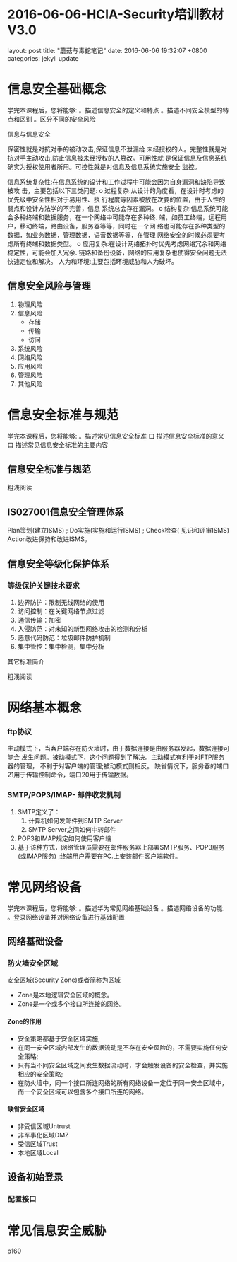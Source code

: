 # 2016-06-06-HCIA-Security培训教材V3.0

layout: post
title:  "蘑菇与毒蛇笔记"
date:   2016-06-06 19:32:07 +0800
categories: jekyll update

# 信息安全基础概念

学完本课程后，您将能够:
。描述信息安全的定义和特点
。描述不同安全模型的特点和区别
。区分不同的安全风险

信息与信息安全

保密性就是对抗对手的被动攻击,保证信息不泄漏给
未经授权的人。完整性就是对抗对手主动攻击,防止信息被未经授权的人篡改。可用性就
是保证信息及信息系统确实为授权使用者所用。可控性就是对信息及信息系统实施安全
监控。

信息系统复杂性:在信息系统的设计和工作过程中可能会因为自身漏洞和缺陷导致被攻
击，主要包括以下三类问题:
o
过程复杂:从设计的角度看，在设计时考虑的优先级中安全性相对于易用性、执
行程度等因素被放在次要的位置，由于人性的弱点和设计方法学的不完善，信息
系统总会存在漏洞。
o
结构复杂:信息系统可能会多种终端和数据服务，在一个网络中可能存在多种终.
端，如员工终端，远程用户，移动终端，路由设备，服务器等等，同时在一个网
络也可能存在多种类型的数据，如业务数据，管理数据，语音数据等等，在管理
网络安全的时候必须要考虑所有终端和数据类型。
o
应用复杂:在设计网络拓扑时优先考虑网络冗余和网络稳定性，可能会加入冗余.
链路和备份设备，网络的应用复杂也使得安全问题无法快速定位和解决。
人为和环境:主要包括环境威胁和人为破坏。

## 信息安全风险与管理

1.  物理风险
2.  信息风险
    -   存储
    -   传输
    -   访问
3.  系统风险
4.  网络风险
5.  应用风险
6.  管理风险
7.  其他风险

# 信息安全标准与规范

学完本课程后，您将能够:
。描述常见信息安全标准
口
描述信息安全标准的意义
口
描述常见信息安全标准的主要内容

## 信息安全标准与规范

粗浅阅读

## IS027001信息安全管理体系

Plan策划(建立ISMS) ;
Do实施(实施和运行ISMS) ;
Check检查( 见识和评审ISMS)
Action改进保持和改进ISMS。

## 信息安全等级化保护体系

### 等级保护关键技术要求

1.  边界防护：限制无线网络的使用
2.  访问控制：在关键网络节点过滤
3.  通信传输：加密
4.  入侵防范：对未知的新型网络攻击的检测和分析
5.  恶意代码防范：垃圾邮件防护机制
6.  集中管控：集中检测，集中分析

其它标准简介

粗浅阅读

# 网络基本概念

### ftp协议

主动模式下，当客户端存在防火墙时，由于数据连接是由服务器发起，数据连接可能会
发生问题。被动模式下，这个问题得到了解决。主动模式有利于对FTP服务器的管理，
不利于对客户端的管理;被动模式则相反。
缺省情况下，服务器的端口21用于传输控制命令，端口20用于传输数据。

### SMTP/POP3/IMAP- 邮件收发机制

1.  SMTP定义了：
    1.  计算机如何发邮件到SMTP Server
    2.  SMTP Server之间如何中转邮件
2.  POP3和IMAP规定如何使用客户端
3.  基于该种方式，网络管理员需要在邮件服务器上部署SMTP服务、POP3服务(或IMAP服务) ;终端用户需要在PC.上安装邮件客户端软件。

# 常见网络设备

学完本课程后，您将能够:
。描述华为常见网络基础设备
。描述网络设备的功能.
。登录网络设备并对网络设备进行基础配置

## 网络基础设备

### 防火墙安全区域&#xA;

安全区域(Security Zone)或者简称为区域

-   Zone是本地逻辑安全区域的概念。
-   Zone是一个或多个接口所连接的网络。

#### Zone的作用

-   安全策略都基于安全区域实施;
-   在同一安全区域内部发生的数据流动是不存在安全风险的，不需要实施任何安全策略;
-   只有当不同安全区域之间发生数据流动时，才会触发设备的安全检查，并实施相应的安全策略;
-   在防火墙中，同一个接口所连网络的所有网络设备一定位于同一安全区域中，而一个安全区域可以包含多个接口所连的网络。

#### 缺省安全区域

-   非受信区域Untrust
-   非军事化区域DMZ
-   受信区域Trust
-   本地区域Local

## 设备初始登录

### 配置接口

# 常见信息安全威胁

p160

